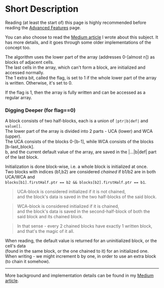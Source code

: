 # Short Description

Reading (at least the start of) this page is highly recommended before reading the [Advanced Features](Advanced-Features.md) page.

You can also choose to read the [Medium article](https://link.medium.com/Q8YbkDJX2bb) I wrote about this subject. It has more details, and it goes through some older implementations of the concept too.

The algorithm uses the lower part of the array (addresses 0-\[almost n\]) as blocks of adjacent cells.<br>
The last cells in the array, which can't form a block, are initialized and accessed normally.<br />
The 1 extra bit, called the flag, is set to 1 if the whole lower part of the array is written. Otherwise, it's set to 0.

If the flag is 1, then the array is fully written and can be accessed as a regular array.

### Digging Deeper (for flag==0)

A block consists of two half-blocks, each is a union of `|ptr|b|def|` and `value[]`.<br />
The lower part of the array is divided into 2 parts - UCA (lower) and WCA (upper).<br />
The UCA consists of the blocks 0-\[b-1\], while WCA consists of the blocks \[b-last_block\].<br />
b, and the current default value of the array, are saved in the |...|b|def| part of the last block.

Initialization is done block-wise, i.e. a whole block is initialized at once.<br />
Two blocks with indices (b1,b2) are considered *chained* if b1/b2 are in both UCA/WCA and <br />
`blocks[b1].firstHalf.ptr == b2 && blocks[b2].firstHalf.ptr == b1`.

>UCA-block is considered initialized if it is not chained,<br />
and the block's data is saved in the two half-blocks of the said block.

>WCA-block is considered initialized if it is chained,<br />
and the block's data is saved in the second-half-block of both the said block and its chained block.

>In that sense - every 2 chained blocks have exactly 1 written block, and that's the magic of it all.

When reading, the default value is returned for an uninitialized block, or the cell's data<br />
 (found in the same block, or the one chained to it) for an initialized one.<br />
When writing - we might increment b by one, in order to use an extra block (to chain it somehow).

---

More background and implementation details can be found in my [Medium article](https://link.medium.com/Q8YbkDJX2bb).

